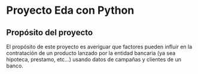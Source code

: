 # Proyecto Eda con Python

## Propósito del proyecto
El propósito de este proyecto es averiguar que factores pueden influir en la contratación de un producto lanzado por la entidad bancaria
(ya sea hipoteca, prestamo, etc...) usando datos de campañas y clientes de un banco.

